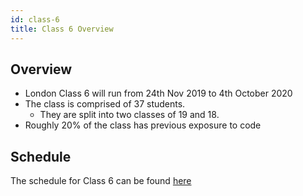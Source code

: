 ```yaml
---
id: class-6
title: Class 6 Overview
---
```


## Overview

- London Class 6 will run from 24th Nov 2019 to 4th October 2020
- The class is comprised of 37 students.
  - They are split into two classes of 19 and 18.
- Roughly 20% of the class has previous exposure to code

## Schedule

The schedule for Class 6 can be found [here](https://docs.google.com/spreadsheets/d/1sZNv9P6_cee8-0kG8sT83qkhZBPwL0z7hKqi03lGUTE/edit#gid=1718527320)
